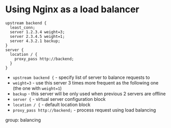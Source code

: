 # Using Nginx as a load balancer

```nginx
upstream backend {
  least_conn;
  server 1.2.3.4 weight=3;
  server 2.3.4.5 weight=1;
  server 4.3.2.1 backup;
}
server {
  location / {
    proxy_pass http://backend;
  }
}
```

- `upstream backend {` - specify list of server to balance requests to
- `weight=3` - use this server 3 times more frequent as the following one (the one with `weight=1`)
- `backup` - this server will be only used when previous 2 servers are offline
- `server {` - virtual server configuration block
- `location / {` - default location block
- `proxy_pass http://backend;` - process request using load balancing

group: balancing


